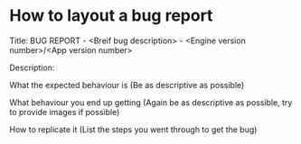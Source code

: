 # How to layout a bug report

Title: BUG REPORT - \<Breif bug description\> - \<Engine version number\>/\<App version number\>

Description:

What the expected behaviour is (Be as descriptive as possible)

What behaviour you end up getting (Again be as descriptive as possible, try to provide images if possible)

How to replicate it (List the steps you went through to get the bug)
